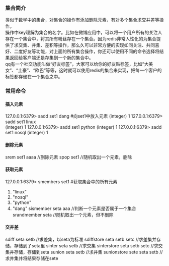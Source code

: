 ### 集合简介
类似于数学中的集合，对集合的操作有添加删除元素，有对多个集合求交并差等操作。    
操作中key理解为集合的名字。比如在微博应用中，可以将一个用户所有的关注人存在一个集合中，将其所有粉丝存在一个集合。因为redis非常人性化的为集合提供了求交集、并集、差积等操作，那么久可以非常方便的实现如同关注、共同喜好、二度好友等功能，对上面的所有集合操作，你还可以使用不同的命令选择将结果返回给客户端还是存集到一个新的集合中。  
qq有一个社交功能叫做“好友标签”，大家可以给你的好友贴标签，比如“大美女”、“土豪”、“欧巴”等等，这时就可以使用redis的集合来实现，把每一个客户的标签都存储在一个集合之中。  

### 常用命令
#### 插入元素
127.0.0.1:6379> sadd set1 dang  #向set1中放入元素
(integer) 1
127.0.0.1:6379> sadd set1 linux  
(integer) 1
127.0.0.1:6379> sadd set1 python
(integer) 1
127.0.0.1:6379> sadd set1 nosql
(integer) 1
#### 删除元素
srem set1 aaaa //删除元素
spop set1 //随机取出一个元素，删除
#### 获取元素
127.0.0.1:6379> smembers set1 #获取集合中的所有元素
1) "linux"
2) "nosql"
3) "python"
4) "dang"
sismember seta aaa //判断一个元素是否属于一个集合
srandmember seta //随机取出一个元素，但不删除
#### 交并差
sdiff seta setb //求差集，以seta为标准
sdiffstore seta setb setc //求差集并存储，存储到了seta里
sinter seta setb //求交集
sinterstore seta setb setc //求交集并存储，存储到seta
sunion seta setb //求并集
sunionstore sete seta setb //求并集并将结果存储在sete
